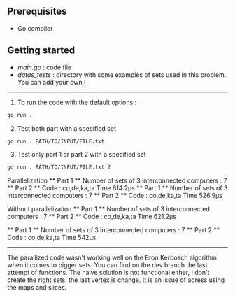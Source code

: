 Prerequisites
------------
* Go compiler

Getting started
------------
* <i>main.go </i> : code file
* <i>datas_tests</i> : directory with some examples of sets used in this problem. You can add your own !
----
1. To run the code with the default options :
```sh
go run .
```
2. Test both part with a specified set
```sh 
go run . PATH/TO/INPUT/FILE.txt
```
3. Test only part 1 or part 2 with a specified set
```sh 
go run . PATH/TO/INPUT/FILE.txt 2
```


Parallelization
** Part 1 **
Number of sets of 3 interconnected computers : 7
** Part 2 **
Code : co,de,ka,ta
Time  614.2µs
** Part 1 **
Number of sets of 3 interconnected computers : 7
** Part 2 **
Code : co,de,ka,ta
Time  526.9µs

Without parallelization
** Part 1 **
Number of sets of 3 interconnected computers : 7
** Part 2 **
Code : co,de,ka,ta
Time  621.2µs

** Part 1 **
Number of sets of 3 interconnected computers : 7
** Part 2 **
Code : co,de,ka,ta
Time  542µs

------------
The parallized code wasn't working well on the Bron Kerbosch algorithm when it comes to bigger sets.
You can find on the dev branch the last attempt of functions.
The naive solution is not functional either, I don't create the right sets, the last vertex is change. It is an issue of adress using the maps and slices.
